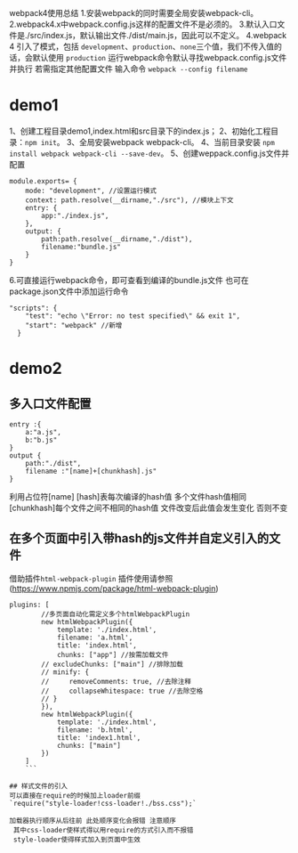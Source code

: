 webpack4使用总结
1.安装webpack的同时需要全局安装webpack-cli。
2.webpack4.x中webpack.config.js这样的配置文件不是必须的。 
3.默认入口文件是./src/index.js，默认输出文件./dist/main.js，因此可以不定义。
4.webpack 4 引入了模式，包括 `development`、`production`、`none`三个值，我们不传入值的话，会默认使用 `production`
运行webpack命令默认寻找webpack.config.js文件并执行
若需指定其他配置文件 输入命令 `webpack --config filename`


# demo1
1、创建工程目录demo1,index.html和src目录下的index.js； 
2、初始化工程目录：`npm init`。 
3、全局安装webpack webpack-cli。 
4、当前目录安装 `npm install webpack webpack-cli --save-dev`。
5、创建weppack.config.js文件并配置
```
module.exports= {
	mode: "development", //设置运行模式
	context: path.resolve(__dirname,"./src"), //模块上下文
	entry: {
		app:"./index.js",
	},
	output: {
		path:path.resolve(__dirname,"./dist"),
		filename:"bundle.js"
	}
}
```
6.可直接运行webpack命令，即可查看到编译的bundle.js文件
也可在package.json文件中添加运行命令

```
"scripts": {
    "test": "echo \"Error: no test specified\" && exit 1",
    "start": "webpack" //新增
  }
  ```
# demo2

## 多入口文件配置

```
entry :{
	a:"a.js",
	b:"b.js"
}
output {
	path:"./dist",
	filename :"[name]+[chunkhash].js"
}
```

利用占位符[name]
[hash]表每次编译的hash值 多个文件hash值相同
[chunkhash]每个文件之间不相同的hash值 文件改变后此值会发生变化 否则不变

## 在多个页面中引入带hash的js文件并自定义引入的文件
借助插件`html-webpack-plugin`
插件使用请参照(https://www.npmjs.com/package/html-webpack-plugin)

```
plugins: [
        //多页面自动化需定义多个htmlWebpackPlugin
        new htmlWebpackPlugin({
            template: './index.html',
            filename: 'a.html',
            title: 'index.html',
            chunks: ["app"] //按需加载文件
        // excludeChunks: ["main"] //排除加载
        // minify: {
        //     removeComments: true, //去除注释
        //     collapseWhitespace: true //去除空格
        // }
        }),
        new htmlWebpackPlugin({
            template: './index.html',
            filename: 'b.html',
            title: 'index1.html',
            chunks: ["main"]
        })
    ]
    ```

## 样式文件的引入
可以直接在require的时候加上loader前缀
`require("style-loader!css-loader!./bss.css");`

加载器执行顺序从后往前 此处顺序变化会报错 注意顺序
 其中css-loader使样式得以用require的方式引入而不报错
 style-loader使得样式加入到页面中生效
